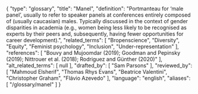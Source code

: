 {
    "type": "glossary",
    "title": "Manel",
    "definition": "Portmanteau for ‘male panel’, usually to refer to speaker panels at conferences entirely composed of (usually caucasian) males. Typically discussed in the context of gender disparities in academia (e.g., women being less likely to be recognised as experts by their peers and, subsequently, having fewer opportunities for career development).",
    "related_terms": [
        "Bropenscience",
        "Diversity",
        "Equity",
        "Feminist psychology",
        "Inclusion",
        "Under-representation"
    ],
    "references": [
        "Bouvy and Mujoomdar (2019); Goodman and Pepinsky (2019); Nittrouer et al. (2018); Rodriguez and Günther (2020)"
    ],
    "alt_related_terms": [
        null
    ],
    "drafted_by": [
        "Sam Parsons"
    ],
    "reviewed_by": [
        "Mahmoud Elsherif",
        "Thomas Rhys Evans",
        "Beatrice Valentini",
        "Christopher Graham",
        "Flávio Azevedo"
    ],
    "language": "english",
    "aliases": [
        "/glossary/manel"
    ]
}